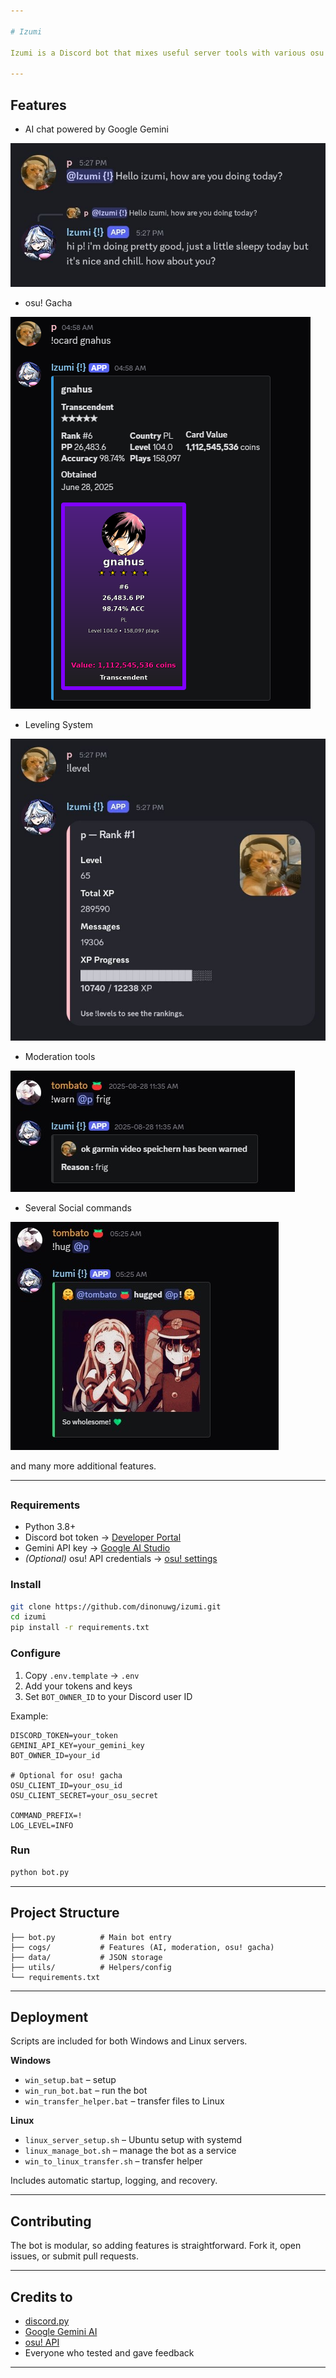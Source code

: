 ```yaml
---

# Izumi

Izumi is a Discord bot that mixes useful server tools with various osu features. 

---
```

## Features

* AI chat powered by Google Gemini

![Screenshot](example_images/chatbot.jpg)

* osu! Gacha 

![Screenshot](example_images/gacha.jpg)

* Leveling System

![Screenshot](example_images/level.jpg)

* Moderation tools

![Screenshot](example_images/moderation.jpg)

* Several Social commands

![Screenshot](example_images/social.jpg)

and many more additional features.

---

## 

### Requirements

* Python 3.8+ 
* Discord bot token → [Developer Portal](https://discord.com/developers/applications)
* Gemini API key → [Google AI Studio](https://aistudio.google.com/)
* *(Optional)* osu! API credentials → [osu! settings](https://osu.ppy.sh/home/account/edit)

### Install

```bash
git clone https://github.com/dinonuwg/izumi.git
cd izumi
pip install -r requirements.txt
```

### Configure

1. Copy `.env.template` → `.env`
2. Add your tokens and keys
3. Set `BOT_OWNER_ID` to your Discord user ID

Example:

```env
DISCORD_TOKEN=your_token
GEMINI_API_KEY=your_gemini_key
BOT_OWNER_ID=your_id

# Optional for osu! gacha
OSU_CLIENT_ID=your_osu_id
OSU_CLIENT_SECRET=your_osu_secret

COMMAND_PREFIX=!
LOG_LEVEL=INFO
```

### Run

```bash
python bot.py
```

---

## Project Structure

```
├── bot.py          # Main bot entry
├── cogs/           # Features (AI, moderation, osu! gacha)
├── data/           # JSON storage
├── utils/          # Helpers/config
└── requirements.txt
```

---

## Deployment

Scripts are included for both Windows and Linux servers.

**Windows**

* `win_setup.bat` – setup
* `win_run_bot.bat` – run the bot
* `win_transfer_helper.bat` – transfer files to Linux

**Linux**

* `linux_server_setup.sh` – Ubuntu setup with systemd
* `linux_manage_bot.sh` – manage the bot as a service
* `win_to_linux_transfer.sh` – transfer helper

Includes automatic startup, logging, and recovery.

---

## Contributing

The bot is modular, so adding features is straightforward. Fork it, open issues, or submit pull requests.

---

## Credits to

* [discord.py](https://github.com/Rapptz/discord.py)
* [Google Gemini AI](https://aistudio.google.com/)
* [osu! API](https://osu.ppy.sh/)
* Everyone who tested and gave feedback

---